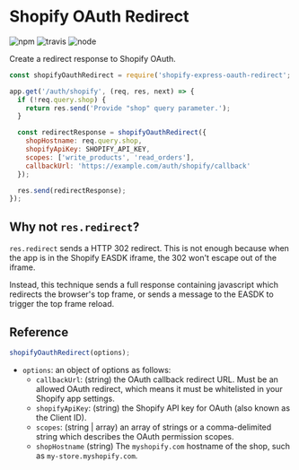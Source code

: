 # Shopify OAuth Redirect

![npm](https://img.shields.io/npm/v/shopify-express-oauth-redirect.svg?maxAge=259200) ![travis](https://travis-ci.org/marekweb/shopify-express-oauth-redirect.svg?branch=master) ![node](https://img.shields.io/badge/node-%3E=8.1-blue.svg)

Create a redirect response to Shopify OAuth.

```js
const shopifyOauthRedirect = require('shopify-express-oauth-redirect';

app.get('/auth/shopify', (req, res, next) => {
  if (!req.query.shop) {
    return res.send('Provide "shop" query parameter.');
  }

  const redirectResponse = shopifyOauthRedirect({
    shopHostname: req.query.shop,
    shopifyApiKey: SHOPIFY_API_KEY,
    scopes: ['write_products', 'read_orders'],
    callbackUrl: 'https://example.com/auth/shopify/callback'
  });

  res.send(redirectResponse);
});
```

## Why not `res.redirect`?

`res.redirect` sends a HTTP 302 redirect. This is not enough because when the app is in the Shopify EASDK iframe, the 302 won't escape out of the iframe.

Instead, this technique sends a full response containing javascript which redirects the browser's top frame, or sends a message to the EASDK to trigger the top frame reload.

## Reference

```js
shopifyOauthRedirect(options);
```

- `options`: an object of options as follows:
  - `callbackUrl`: (string) the OAuth callback redirect URL. Must be an allowed OAuth redirect, which means it must be whitelisted in your Shopify app settings.
  - `shopifyApiKey`: (string) the Shopify API key for OAuth (also known as the Client ID).
  - `scopes`: (string | array) an array of strings or a comma-delimited string which describes the OAuth permission scopes.
  - `shopHostname` (string) The `myshopify.com` hostname of the shop, such as `my-store.myshopify.com`.
